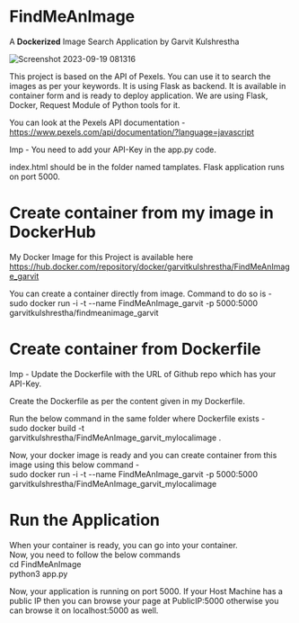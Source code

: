 # FindMeAnImage
A **Dockerized** Image Search Application by Garvit Kulshrestha

![Screenshot 2023-09-19 081316](https://github.com/Garvitkul/FindMeAnImage/assets/83578615/b8c53d0c-a7ac-4271-b78d-4266eefe395f)


This project is based on the API of Pexels. You can use it to search the images as per your keywords. It is using Flask as backend. It is available in container form and is ready to deploy application. We are using Flask, Docker, Request Module of Python tools for it.

You can look at the Pexels API documentation - https://www.pexels.com/api/documentation/?language=javascript

Imp - You need to add your API-Key in the app.py code.

index.html should be in the folder named tamplates.
Flask application runs on port 5000.

# Create container from my image in DockerHub

My Docker Image for this Project is available here <br />
https://hub.docker.com/repository/docker/garvitkulshrestha/FindMeAnImage_garvit <br />

You can create a container directly from image. Command to do so is - <br />
sudo docker run -i -t --name FindMeAnImage_garvit -p 5000:5000 garvitkulshrestha/findmeanimage_garvit <br />

# Create container from Dockerfile

Imp - Update the Dockerfile with the URL of Github repo which has your API-Key.

Create the Dockerfile as per the content given in my Dockerfile.

Run the below command in the same folder where Dockerfile exists - <br />
sudo docker build -t garvitkulshrestha/FindMeAnImage_garvit_mylocalimage .

Now, your docker image is ready and you can create container from this image using this below command - <br />
sudo docker run -i -t --name FindMeAnImage_garvit -p 5000:5000 garvitkulshrestha/FindMeAnImage_garvit_mylocalimage

# Run the Application

When your container is ready, you can go into your container. <br />
Now, you need to follow the below commands <br />
cd FindMeAnImage <br>
python3 app.py

Now, your application is running on port 5000. If your Host Machine has a public IP then you can browse your page at PublicIP:5000 otherwise you can browse it on localhost:5000 as well.

